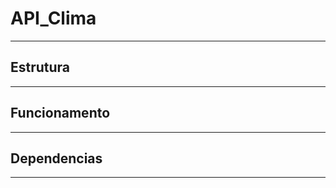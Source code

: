 # API_Clima
____________________________________________

## Estrutura
____________________________________________

## Funcionamento
____________________________________________

## Dependencias
____________________________________________
